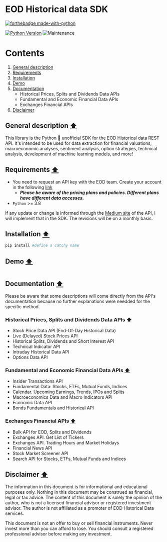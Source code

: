 # EOD Historical data SDK

[![forthebadge made-with-python](http://ForTheBadge.com/images/badges/made-with-python.svg)](https://www.python.org/)


[![Python Version](https://img.shields.io/badge/Python-3.8+-blue.svg)](https://shields.io/) ![Maintenance](https://img.shields.io/badge/Maintained%3F-yes-green.svg)

# Contents

1. [General description](#general-description-arrow_up)
2. [Requirements](#requirements-arrow_up)
3. [Installation](#installation-arrow_up)
4. [Demo](#demo-arrow_up)
5. [Documentation](#documentation-arrow_up)
	- Historical Prices, Splits and Dividends Data APIs
	- Fundamental and Economic Financial Data APIs
	- Exchanges Financial APIs
6. [Disclaimer](#disclaimer-arrow_up)

## General description [:arrow_up:](#eod-historical-data-sdk)
This library is the Python 🐍 unofficial SDK for the EOD Historical data REST API. It's intended to be used for data extraction for financial valuations, macroeconomic analyses, sentiment analysis, option strategies, technical analysis, development of machine learning models, and more!

## Requirements [:arrow_up:](#eod-historical-data-sdk)
- You need to request an API key with the EOD team. Create your account in the following [link](https://eodhistoricaldata.com/)
	- ***Please be aware of the pricing plans and policies. Different plans have different data accesses.***
- ```Python``` >= 3.8

If any update or change is informed through the [Medium site](https://eod-historical-data.medium.com/) of the API, I will implement that in the SDK. The revisions will be on a monthly basis.

## Installation [:arrow_up:](#eod-historical-data-sdk)

```python
pip install #define a catchy name
```

## Demo [:arrow_up:](#eod-historical-data-sdk)

```python

```

## Documentation [:arrow_up:](#eod-historical-data-sdk)
Please be aware that some descriptions will come directly from the API's documentation because no further explanations were needded for the specific method.

### Historical Prices, Splits and Dividends Data APIs [:arrow_up:](#eod-historical-data-sdk)
- Stock Price Data API (End-Of-Day Historical Data)
- Live (Delayed) Stock Prices API
- Historical Splits, Dividends and Short Interest API
- Technical Indicator API
- Intraday Historical Data API
- Options Data API
### Fundamental and Economic Financial Data APIs [:arrow_up:](#eod-historical-data-sdk)
- Insider Transactions API
- Fundamental Data: Stocks, ETFs, Mutual Funds, Indices
- Calendar. Upcoming Earnings, Trends, IPOs and Splits
- Macroeconomics Data and Macro Indicators API
- Economic Data API
- Bonds Fundamentals and Historical API
### Exchanges Financial APIs [:arrow_up:](#eod-historical-data-sdk)
- Bulk API for EOD, Splits and Dividends
- Exchanges API. Get List of Tickers
- Exchanges API. Trading Hours and Market Holidays
- Financial News API
- Stock Market Screener API
- Search API for Stocks, ETFs, Mutual Funds and Indices

## Disclaimer [:arrow_up:](#eod-historical-data-sdk)

The information in this document is for informational and educational purposes only. Nothing in this document may be construed as financial, legal or tax advice. The content of this document is solely the opinion of the author, who is not a licensed financial advisor or registered investment advisor. The author is not affiliated as a promoter of EOD Historical Data services.

This document is not an offer to buy or sell financial instruments. Never invest more than you can afford to lose. You should consult a registered professional advisor before making any investment.